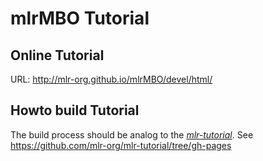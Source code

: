 # mlrMBO Tutorial

## Online Tutorial
URL: http://mlr-org.github.io/mlrMBO/devel/html/

## Howto build Tutorial
The build process should be analog to the *[mlr-tutorial](http://mlr-org.github.io/mlr-tutorial/release/html/)*.
See https://github.com/mlr-org/mlr-tutorial/tree/gh-pages